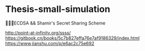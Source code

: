 # Thesis-small-simulation
🔑🔑🔑ECDSA &amp;&amp; Shamir's Secret Sharing Scheme

http://point-at-infinity.org/ssss/
https://gitbook.cn/books/5c7b827effa76e7af9186329/index.html
https://www.jianshu.com/p/e6ac2c75e692
